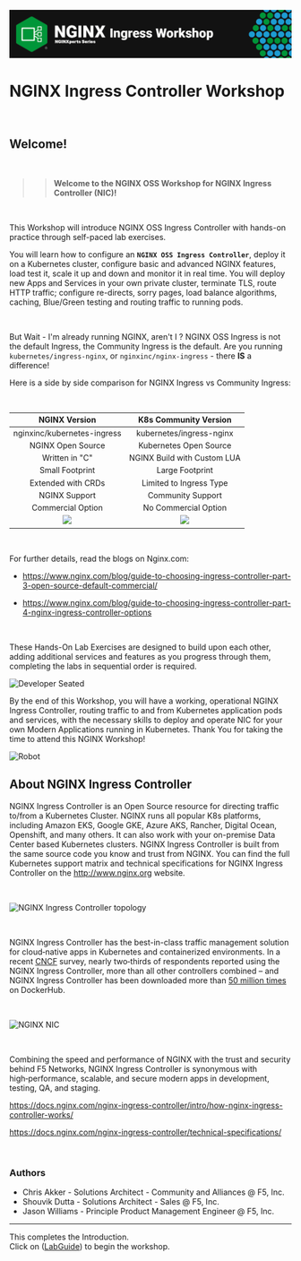 ![NGINX NIC Workshop](/media/nginx-ingress-workshop-banner.png)

# NGINX Ingress Controller Workshop

<br/>

## Welcome!

<br/>

> ><strong>Welcome to the NGINX OSS Workshop for NGINX Ingress Controller (NIC)!</strong>

<br/>

This Workshop will introduce NGINX OSS Ingress Controller with hands-on practice through self-paced lab exercises.

You will learn how to configure an **`NGINX OSS Ingress Controller`**, deploy it on a Kubernetes cluster, configure basic and advanced NGINX features, load test it, scale it up and down and monitor it in real time.  You will deploy new Apps and Services in your own private cluster, terminate TLS, route HTTP traffic; configure re-directs, sorry pages, load balance algorithms, caching, Blue/Green testing and routing traffic to running pods.

<br/>

But Wait - I'm already running NGINX, aren't I ?  NGINX OSS Ingress is not the default Ingress, the Community Ingress is the default.  Are you running `kubernetes/ingress-nginx`, or `nginxinc/nginx-ingress` - there **IS** a difference!

Here is a side by side comparison for NGINX Ingress vs Community Ingress:

<br/>

NGINX Version  |  K8s Community Version
:-------------------------:|:-------------------------:
nginxinc/kubernetes-ingress | kubernetes/ingress-nginx
NGINX Open Source | Kubernetes Open Source
Written in "C" | NGINX Build with Custom LUA
Small Footprint | Large Footprint
Extended with CRDs | Limited to Ingress Type
NGINX Support | Community Support
Commercial Option | No Commercial Option
![](media/nginx-ingress-icon.png)  |  ![](media/kubernetes-icon.png)

<br/>

For further details, read the blogs on Nginx.com:

- https://www.nginx.com/blog/guide-to-choosing-ingress-controller-part-3-open-source-default-commercial/

- https://www.nginx.com/blog/guide-to-choosing-ingress-controller-part-4-nginx-ingress-controller-options

<br/>

These Hands-On Lab Exercises are designed to build upon each other, adding additional services and features as you progress through them, completing the labs in sequential order is required. 

![Developer Seated](media/developer-seated.svg)

By the end of this Workshop, you will have a working, operational NGINX Ingress Controller, routing traffic to and from Kubernetes application pods and services, with the necessary skills to deploy and operate NIC for your own Modern Applications running in Kubernetes.  Thank You for taking the time to attend this NGINX Workshop!

![Robot](media/robot.svg)

## About NGINX Ingress Controller

NGINX Ingress Controller is an Open Source resource for directing traffic to/from a Kubernetes Cluster.  NGINX runs all popular K8s platforms, including Amazon EKS, Google GKE, Azure AKS, Rancher, Digital Ocean, Openshift, and many others.  It can also work with your on-premise Data Center based Kubernetes clusters.  NGINX Ingress Controller is built from the same source code you know and trust from NGINX.  You can find the full Kubernetes support matrix and technical specifications for NGINX Ingress Controller on the http://www.nginx.org website.  

<br/>

![NGINX Ingress Controller topology](media/nic-topology.svg)

<br/>

NGINX Ingress Controller has the best-in-class traffic management solution for cloud‑native apps in Kubernetes and containerized environments. In a recent 
[CNCF](https://www.cncf.io/blog/2018/08/29/cncf-survey-use-of-cloud-native-technologies-in-production-has-grown-over-200-percent/)
survey, nearly two‑thirds of respondents reported using the NGINX Ingress Controller, more than all other controllers combined – and NGINX Ingress Controller has been downloaded more than [50 million
times](https://hub.docker.com/r/nginx/nginx-ingress) on DockerHub. 

<br/>

![NGINX NIC](media/nginx-2020.png)

<br/>

Combining the speed and performance of NGINX with the trust and security behind F5 Networks, NGINX Ingress Controller is synonymous with high‑performance, scalable, and secure modern apps in development, testing, QA, and staging.

https://docs.nginx.com/nginx-ingress-controller/intro/how-nginx-ingress-controller-works/

https://docs.nginx.com/nginx-ingress-controller/technical-specifications/

<br/>

### Authors

- Chris Akker - Solutions Architect - Community and Alliances @ F5, Inc.
- Shouvik Dutta - Solutions Architect - Sales @ F5, Inc.
- Jason Williams - Principle Product Management Engineer @ F5, Inc.

-------------

This completes the Introduction.
<br/> 
Click on ([LabGuide](LabGuide.md)) to begin the workshop.
